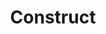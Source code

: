 ---
title: Construct
list:
  collection: projects
  filter: "item.experience.libraries contains 'construct'"
---